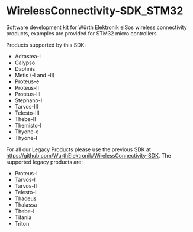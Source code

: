 # WirelessConnectivity-SDK_STM32
Software development kit for Würth Elektronik eiSos wireless connectivity products, examples are provided for STM32 micro controllers.

Products supported by this SDK:

- Adrastea-I
- Calypso
- Daphnis
- Metis (-I and -II)
- Proteus-e
- Proteus-II
- Proteus-III
- Stephano-I
- Tarvos-III
- Telesto-III
- Thebe-II
- Themisto-I
- Thyone-e
- Thyone-I

For all our Legacy Products please use the previous SDK at https://github.com/WurthElektronik/WirelessConnectivity-SDK.
The supported legacy products are:

- Proteus-I
- Tarvos-I
- Tarvos-II
- Telesto-I
- Thadeus
- Thalassa
- Thebe-I
- Titania
- Triton

